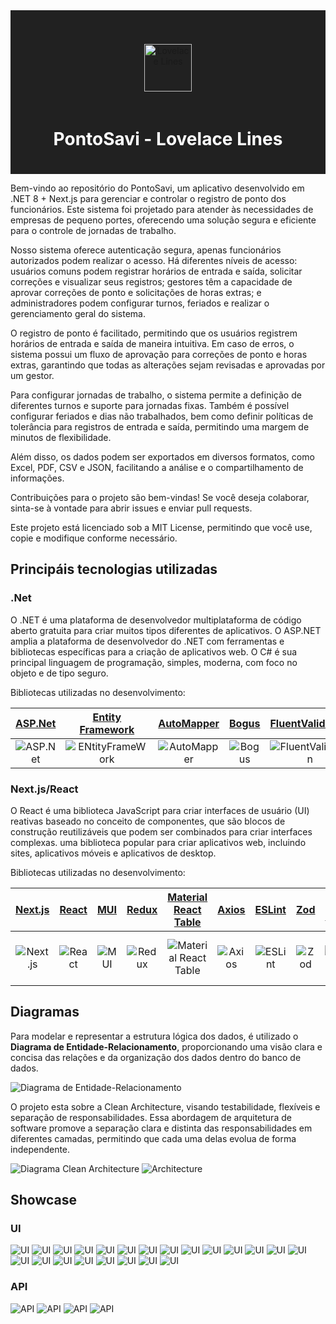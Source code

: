 <div style="background-color: #212121; padding: 20px;">
  <p align="center" style="background-color: #212121; padding: 20px;">
    <img src="./docs/icons/lovelace-lines.png" width="76px" align="center" alt="Lovelace Lines" />
    <h1 style="color: #ffffff;" align="center">PontoSavi - Lovelace Lines</h1>
  </p>
</div>

Bem-vindo ao repositório do PontoSavi, um aplicativo desenvolvido em .NET 8 + Next.js para gerenciar e controlar o registro de ponto dos funcionários. Este sistema foi projetado para atender às necessidades de empresas de pequeno portes, oferecendo uma solução segura e eficiente para o controle de jornadas de trabalho.

Nosso sistema oferece autenticação segura, apenas funcionários autorizados podem realizar o acesso. Há diferentes níveis de acesso: usuários comuns podem registrar horários de entrada e saída, solicitar correções e visualizar seus registros; gestores têm a capacidade de aprovar correções de ponto e solicitações de horas extras; e administradores podem configurar turnos, feriados e realizar o gerenciamento geral do sistema.

O registro de ponto é facilitado, permitindo que os usuários registrem horários de entrada e saída de maneira intuitiva. Em caso de erros, o sistema possui um fluxo de aprovação para correções de ponto e horas extras, garantindo que todas as alterações sejam revisadas e aprovadas por um gestor.

Para configurar jornadas de trabalho, o sistema permite a definição de diferentes turnos e suporte para jornadas fixas. Também é possível configurar feriados e dias não trabalhados, bem como definir políticas de tolerância para registros de entrada e saída, permitindo uma margem de minutos de flexibilidade.

Além disso, os dados podem ser exportados em diversos formatos, como Excel, PDF, CSV e JSON, facilitando a análise e o compartilhamento de informações.

Contribuições para o projeto são bem-vindas! Se você deseja colaborar, sinta-se à vontade para abrir issues e enviar pull requests.

Este projeto está licenciado sob a MIT License, permitindo que você use, copie e modifique conforme necessário.

## Principáis tecnologias utilizadas

### .Net

O .NET é uma plataforma de desenvolvedor multiplataforma de código aberto gratuita para criar muitos tipos diferentes de aplicativos. O ASP.NET amplia a plataforma de desenvolvedor do .NET com ferramentas e bibliotecas específicas para a criação de aplicativos web. O C# é sua principal linguagem de programação, simples, moderna, com foco no objeto e de tipo seguro. 

Bibliotecas utilizadas no desenvolvimento:

| [ASP.Net](https://www.nuget.org/packages/Microsoft.AspNetCore.OpenApi) | [Entity Framework](https://www.nuget.org/packages/Microsoft.EntityFrameworkCore) | [AutoMapper](https://www.nuget.org/packages/AutoMapper) | [Bogus](https://www.nuget.org/packages/Bogus) | [FluentValidation](https://www.nuget.org/packages/FluentValidation) | [Serilog](https://www.nuget.org/packages/Serilog) | [xunit](https://www.nuget.org/packages/xunit) | [JWT](https://www.nuget.org/packages/Microsoft.AspNetCore.Authentication.JwtBearer)
|:--:|:--:|:--:|:--:|:--:|:--:|:--:|:--:|
| ![ASP.Net](./docs/icons/net-framework.png) | ![ENtityFrameWork](./docs/icons/entity-framework.png) | ![AutoMapper](./docs/icons/automapper.png) | ![Bogus](./docs/icons/bogus.png) | ![FluentValidation](./docs/icons/fluentvalidation.png) | ![Serilog](./docs/icons/serilog.png) | ![xunit](./docs/icons/xunit.png) | ![JWT](./docs/icons/jwt.png)

### Next.js/React

O React é uma biblioteca JavaScript para criar interfaces de usuário (UI) reativas baseado no conceito de componentes, que são blocos de construção reutilizáveis que podem ser combinados para criar interfaces complexas. uma biblioteca popular para criar aplicativos web, incluindo sites, aplicativos móveis e aplicativos de desktop.

Bibliotecas utilizadas no desenvolvimento:

| [Next.js](https://nextjs.org/) | [React](https://react.dev/) | [MUI](https://www.npmjs.com/package/@mui/material) | [Redux](https://redux-toolkit.js.org/) | [Material React Table](https://material-react-table.com/) | [Axios](https://www.npmjs.com/package/axios) | [ESLint](https://www.npmjs.com/package/eslint) | [Zod](https://zod.dev/) | [JWT-Decoder](https://www.npmjs.com/package/jwt-decode) | [React Hook Form](https://www.npmjs.com/package/react-hook-form) | [React Icons](https://react-icons.github.io/react-icons/) | [Excel-Ent](https://github.com/leoreisdias/excel-ent) | [export-from-json](https://github.com/zheeeng/export-from-json) | [export-to-csv](https://www.npmjs.com/package/export-to-csv)  | [jsPDF](https://www.npmjs.com/package/jspdf)
|:--:|:--:|:--:|:--:|:--:|:--:|:--:|:--:|:--:|:--:|:--:|:--:|:--:|:--:|:--:
| ![Next.js](./docs/icons/nextjs.png) | ![React](./docs/icons/react.png) | ![MUI](./docs/icons/mui.png) | ![Redux](./docs//icons//redux.png) | ![Material React Table](./docs/icons/material-react-table.png) | ![Axios](./docs/icons/axios.png) | ![ESLint](./docs/icons/eslint.png) | ![Zod](./docs/icons/zod.png) | ![JWT Decoder](./docs/icons/jwt.png) | ![react-hook-form](./docs/icons/react-hook-form.png) | ![React Icons](./docs/icons/react-icons.png) | ![Excel-Ent](./docs/icons/excel.png) | ![export-from-json](./docs/icons/json.png) | ![export-to-csv](./docs/icons/csv.png) | ![jsPDF](./docs/icons/jspdf.png)

## Diagramas

Para modelar e representar a estrutura lógica dos dados, é utilizado o **Diagrama de Entidade-Relacionamento**, proporcionando uma visão clara e concisa das relações e da organização dos dados dentro do banco de dados.

![Diagrama de Entidade-Relacionamento](./docs/draw.io/Entity-Relationship%20Diagram.drawio.png)

O projeto esta sobre a Clean Architecture, visando testabilidade, flexíveis e separação de responsabilidades. Essa abordagem de arquitetura de software promove a separação clara e distinta das responsabilidades em diferentes camadas, permitindo que cada uma delas evolua de forma independente.

![Diagrama Clean Architecture](./docs/draw.io/Clean%20Architecture.drawio.png)
![Architecture](./docs/draw.io/Architecture.png)

## Showcase

### UI

![UI](./docs/screenshots/UI%2001.png)
![UI](./docs/screenshots/UI%2002.png)
![UI](./docs/screenshots/UI%2003.png)
![UI](./docs/screenshots/UI%2004.png)
![UI](./docs/screenshots/UI%2005.png)
![UI](./docs/screenshots/UI%2006.png)
![UI](./docs/screenshots/UI%2007.png)
![UI](./docs/screenshots/UI%2008.png)
![UI](./docs/screenshots/UI%2008.png)
![UI](./docs/screenshots/UI%2009.png)
![UI](./docs/screenshots/UI%2010.png)
![UI](./docs/screenshots/UI%2011.png)
![UI](./docs/screenshots/UI%2012.png)
![UI](./docs/screenshots/UI%2013.png)
![UI](./docs/screenshots/UI%2014.png)
![UI](./docs/screenshots/UI%2015.png)
![UI](./docs/screenshots/UI%2016.png)
![UI](./docs/screenshots/UI%2017.png)
![UI](./docs/screenshots/UI%2018.png)
![UI](./docs/screenshots/UI%2019.png)
![UI](./docs/screenshots/UI%2020.png)
![UI](./docs/screenshots/UI%2021.png)

### API

![API](./docs/screenshots/API%2001.png)
![API](./docs/screenshots/API%2002.png)
![API](./docs/screenshots/API%2003.png)
![API](./docs/screenshots/API%2004.png)